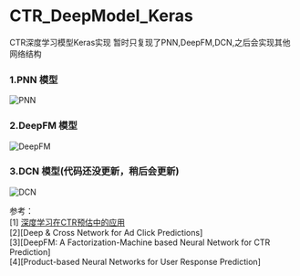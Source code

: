 # CTR_DeepModel_Keras
CTR深度学习模型Keras实现
暂时只复现了PNN,DeepFM,DCN,之后会实现其他网络结构

### 1.PNN 模型
![PNN](https://pic2.zhimg.com/80/v2-5196f2512129126683d7202d0bd0ca05_hd.jpg)

### 2.DeepFM 模型
![DeepFM](https://pic2.zhimg.com/80/v2-4c27acc3d222b1f9183967a183584d57_hd.jpg)

### 3.DCN 模型(代码还没更新，稍后会更新)
![DCN](https://pic1.zhimg.com/80/v2-478f687ba4c96149bbffc90d00178159_hd.jpg)


参考：</br>
[1] [深度学习在CTR预估中的应用](https://zhuanlan.zhihu.com/p/35484389)</br>
[2][Deep & Cross Network for Ad Click Predictions]</br>
[3][DeepFM: A Factorization-Machine based Neural Network for CTR Prediction]</br>
[4][Product-based Neural Networks for User Response Prediction]</br>

